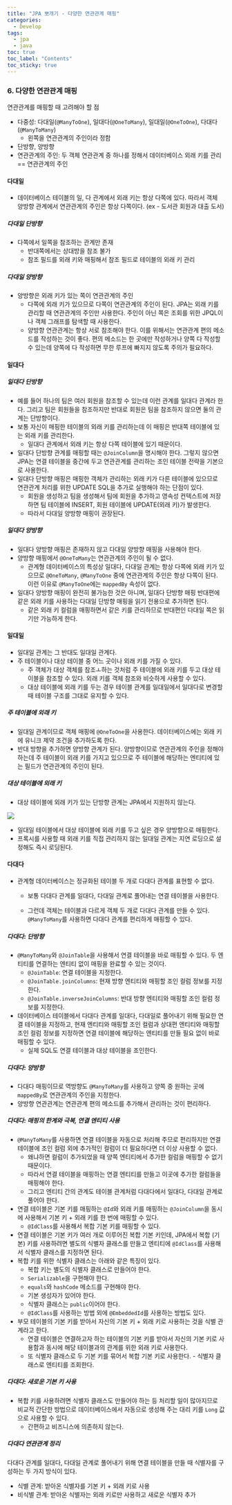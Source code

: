 ```yaml
---
title: "JPA 뽀개기 - 다양한 연관관계 매핑"
categories:
  - Develop
tags:
  - jpa
  - java
toc: true
toc_label: "Contents"
toc_sticky: true
---
```


### 6.  다양한 연관관계 매핑

연관관계를 매핑할 때 고려해야 할 점

* 다중성: 다대일(`@ManyToOne`), 일대다(`@OneToMany`), 일대일(`@OneToOne`), 다대다(`@ManyToMany`)
  * 왼쪽을 연관관계의 주인이라 정함
* 단방향, 양방향
* 연관관계의 주인: 두 객체 연관관계 중 하나를 정해서 데이터베이스 외래 키를 관리 == 연관관계의 주인



#### 다대일

* 데이터베이스 테이블의 일, 다 관계에서 외래 키는 항상 다쪽에 있다. 따라서 객체 양방향 관계에서 연관관계의 주인은 항상 다쪽이다. (ex - 도서관 회원과 대출 도서)

##### 다대일 단방향

* 다쪽에서 일쪽을 참조하는 관계만 존재
  * 반대쪽에서는 상대방을 참조 불가
  * 참조 필드를 외래 키와 매핑해서 참조 필드로 테이블의 외래 키 관리

##### 다대일 양방향

* 양방향은 외래 키가 있는 쪽이 연관관계의 주인
  * 다쪽에 외래 키가 있으므로 다쪽이 연관관계의 주인이 된다. JPA는 외래 키를 관리할 때 연관관계의 주인만 사용한다. 주인이 아닌 쪽은 조회를 위한 JPQL이나 객체 그래프를 탐색할 때 사용한다.
  * 양방향 연관관계는 항상 서로 참조해야 한다. 이를 위해서는 연관관계 편의 메소드를 작성하는 것이 좋다. 편의 메소드는 한 곳에만 작성하거나 양쪽 다 작성할 수 있는데 양쪽에 다 작성하면 무한 루프에 빠지지 않도록 주의가 필요하다.



#### 일대다

##### 일대다 단방향

* 예를 들어 하나의 팀은 여러 회원을 참조할 수 있는데 이런 관계를 일대다 관계라 한다. 그리고 팀은 회원들을 참조하지만 반대로 회원은 팀을 참조하지 않으면 둘의 관계는 단방향이다.
* 보통 자신이 매핑한 테이블의 외래 키를 관리하는데 이 매핑은 반대쪽 테이블에 있는 외래 키를 관리한다.
  * 일대다 관계에서 외래 키는 항상 다쪽 테이블에 있기 때문이다.
* 일대다 단방향 관계를 매핑할 때는 `@JoinColumn`을 명시해야 한다. 그렇지 않으면 JPA는 연결 테이블을 중간에 두고 연관관계를 관리하는 조인 테이블 전략을 기본으로 사용한다.
* 일대다 단방향 매핑은 매핑한 객체가 관리하는 외래 키가 다른 테이블에 있으므로 연관관계 처리를 위한 UPDATE SQL을 추가로 실행해야 하는 단점이 있다.
  * 회원을 생성하고 팀을 생성해서 팀에 회원을 추가하고 영속성 컨텍스트에 저장하면 팀 테이블에 INSERT, 회원 테이블에 UPDATE(외래 키)가 발생한다.
  * 따라서 다대일 양방향 매핑이 권장된다.

##### 일대다 양방향

* 일대다 양방향 매핑은 존재하지 않고 다대일 양방향 매핑을 사용해야 한다.
* 양방향 매핑에서 `@OneToMany`는 연관관계의 주인이 될 수 없다.
  * 관계형 데이터베이스의 특성상 일대다, 다대일 관계는 항상 다쪽에 외래 키가 있으므로 `@OneToMany`, `@ManyToOne` 중에 연관관계의 주인은 항상 다쪽이 된다. 이런 이유로 `@ManyToOne`에는 `mappedBy` 속성이 없다.
* 일대다 양방향 매핑이 완전히 불가능한 것은 아니며, 일대다 단방향 매핑 반대편에 같은 외래 키를 사용하는 다대일 단방향 매핑을 읽기 전용으로 추가하면 된다.
  * 같은 외래 키 컬럼을 매핑하면서 같은 키를 관리하므로 반대편인 다대일 쪽은 읽기만 가능하게 한다.



#### 일대일

* 일대일 관계는 그 반대도 일대일 관계다.
* 주 테이블이나 대상 테이블 중 어느 곳이나 외래 키를 가질 수 있다.
  * 주 객체가 대상 객체를 참조ㅗ하는 것처럼 주 테이블에 외래 키를 두고 대상 테이블을 참조할 수 있다. 외래 키를 객체 참조와 비슷하게 사용할 수 있다.
  * 대상 테이블에 외래 키를 두는 경우 테이블 관계를 일대일에서 일대다로 변경할 때 테이블 구조를 그대로 유지할 수 있다.

##### 주 테이블에 외래 키

* 일대일 관계이므로 객체 매핑에 `@OneToOne`을 사용한다. 데이터베이스에는 외래 키에 유니크 제약 조건을 추가하도록 한다.
* 반대 방향을 추가하면 양방향 관계가 된다. 양방향이므로 연관관계의 주인을 정해야 하는데 주 테이블이 외래 키를 가지고 있으므로 주 테이블에 해당하는 엔티티에 있는 필드가 연관관계의 주인이 된다.

##### 대상 테이블에 외래 키

* 대상 테이블에 외래 키가 있는 단방향 관계는 JPA에서 지원하지 않는다.

![](https://media.vlpt.us/post-images/conatuseus/876762f0-0b8f-11ea-ab7d-d93b128a9cd6/image.png)

* 일대일 테이블에서 대상 테이블에 외래 키를 두고 싶은 경우 양방향으로 매핑한다.
* 프록시를 사용할 때 외래 키를 직접 관리하지 않는 일대일 관계는 지연 로딩으로 설정해도 즉시 로딩된다. 



#### 다대다

* 관계형 데이터베이스는 정규화된 테이블 두 개로 다대다 관계를 표현할 수 없다.

  * 보통 다대다 관계를 일대다, 다대일 관계로 풀어내는 연결 테이블을 사용한다.

  * 그런데 객체는 테이블과 다르게 객체 두 개로 다대다 관계를 만들 수 있다. `@ManyToMany`를 사용하면 다대다 관계를 편리하게 매핑할 수 있다.

##### 다대다: 단방향

* `@ManyToMany`와 `@JoinTable`을 사용해서 연결 테이블을 바로 매핑할 수 있다. 두 엔티티를 연결하는 엔티티 없이 매핑을 완료할 수 있는 것이다.
  * `@JoinTable`: 연결 테이블을 지정한다.
  * `@JoinTable.joinColumns`: 현재 방향 엔티티와 매핑할 조인 컬럼 정보를 지정한다.
  * `@JoinTable.inverseJoinColumns`: 반대 방향 엔티티와 매핑할 조인 컬럼 정보를 지정한다.
* 데이터베이스 테이블에서 다대다 관계를 일대다, 다대일로 풀어내기 위해 필요한 연결 테이블을 지정하고, 현재 엔티티와 매핑할 조인 컬럼과 상대편 엔티티와 매핑할 조인 컬럼 정보를 지정하면 연결 테이블에 해당하는 엔티티를 만들 필요 없이 바로 매핑할 수 있다.
  * 실제 SQL도 연결 테이블과 대상 테이블을 조인한다.

##### 다대다: 양방향

* 다대다 매핑이므로 역방향도 `@ManyToMany`를 사용하고 양쪽 중 원하는 곳에 `mappedBy`로 연관관계의 주인을 지정한다.
* 양방향 연관관계는 연관관계 편의 메소드를 추가해서 관리하는 것이 편리하다.

##### 다대다: 매핑의 한계와 극복, 연결 엔티티 사용

* `@ManyToMany`를 사용하면 연결 테이블을 자동으로 처리해 주므로 편리하지만 연결 테이블에 조인 컬럼 외에 추가적인 컬럼이 더 필요하다면 더 이상 사용할 수 없다.
  * 왜냐하면 컬럼이 추가되었을 때 양쪽 엔티티에서 추가한 컬럼을 매핑할 수 없기 때문이다.
  * 따라서 연결 테이블을 매핑하는 연결 엔티티를 만들고 이곳에 추가한 컬럼들을 매핑해야 한다.
  * 그리고 엔티티 간의 관계도 테이블 관계처럼 다대다에서 일대다, 다대일 관계로 풀어야 한다.
* 연결 테이블은 기본 키를 매핑하는 `@Id`와 외래 키를 매핑하는 `@JoinColumn`을 동시에 사용해서 기본 키 + 외래 키를 한 번에 매핑할 수 있다.
  * `@IdClass`를 사용해서 복합 기본 키를 매핑할 수 있다.
* 연결 테이블은 기본 키가 여러 개로 이루어진 복합 기본 키인데, JPA에서 복합 (기본) 키를 사용하려면 별도의 식별자 클래스를 만들고 엔티티에 `@IdClass`를 사용해서 식별자 클래스를 지정하면 된다.
* 복합 키를 위한 식별자 클래스는 아래와 같은 특징이 있다.
  * 복합 키는 별도의 식별자 클래스로 만들어야 한다.
  * `Serializable`을 구현해야 한다.
  * `equals`와 `hashCode` 메소드를 구현해야 한다.
  * 기본 생성자가 있어야 한다.
  * 식별자 클래스는 `public`이어야 한다.
  * `@IdClass`를 사용하는 방법 외에 `@EmbeddedId`를 사용하는 방법도 있다.
* 부모 테이블의 기본 키를 받아서 자신의 기본 키 + 외래 키로 사용하는 것을 식별 관계라고 한다.
  * 연결 테이블은 연결하고자 하는 테이블의 기본 키를 받아서 자신의 기본 키로 사용함과 동시에 해당 테이블과의 관계를 위한 외래 키로 사용한다. 
  * 또 식별자 클래스로 두 기본 키를 묶어서 복합 기본 키로 사용한다. - 식별자 클래스로 엔티티를 조회한다.

##### 다대다: 새로운 기본 키 사용

* 복합 키를 사용하려면 식별자 클래스도 만들어야 하는 등 처리할 일이 많아지므로 비교적 간단한 방법으로 데이터베이스에서 자동으로 생성해 주는 대리 키를 `Long` 값으로 사용할 수 있다.
  * 간편하고 비즈니스에 의존하지 않는다.

##### 다대다 연관관계 정리

다대다 관계를 일대다, 다대일 관계로 풀어내기 위해 연결 테이블을 만들 때 식별자를 구성하는 두 가지 방식이 있다.

* 식별 관계: 받아온 식별자를 기본 키 + 외래 키로 사용
* 비식별 관계: 받아온 식별자는 외래 키로만 사용하고 새로운 식별자 추가